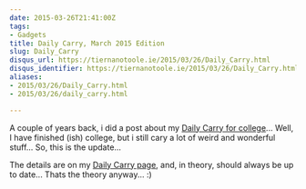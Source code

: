 ```yaml
---
date: 2015-03-26T21:41:00Z
tags:
- Gadgets
title: Daily Carry, March 2015 Edition
slug: Daily_Carry
disqus_url: https://tiernanotoole.ie/2015/03/26/Daily_Carry.html
disqus_identifier: https://tiernanotoole.ie/2015/03/26/Daily_Carry.html
aliases:
- 2015/03/26/Daily_Carry.html
- 2015/03/26/daily_carry.html

---
```

 
 
 
 
 
 
 

A couple of years back, i did a post about my [Daily Carry for college][1]... Well, I have finished (ish) college, but i still cary a lot of weird and wonderful stuff... So, this is the update... 

The details are on my [Daily Carry page][2], and, in theory, should always be up to date... Thats the theory anyway... :)


[1]: /2013/01/27/college_bag_contents.html
[2]: /DailyCarry/
